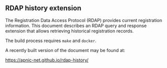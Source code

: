 ## RDAP history extension

The Registration Data Access Protocol (RDAP) provides current registration information. This document describes an RDAP query and response extension that allows retrieving historical registration records.

The build process requires `make` and `docker`.

A recently built version of the document may be found at:

  https://apnic-net.github.io/rdap-history/

